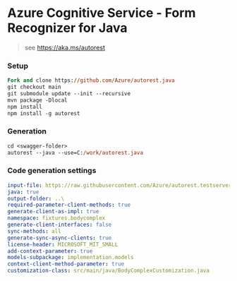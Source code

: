# Azure Cognitive Service - Form Recognizer for Java

> see https://aka.ms/autorest

### Setup
```ps
Fork and clone https://github.com/Azure/autorest.java 
git checkout main
git submodule update --init --recursive
mvn package -Dlocal
npm install
npm install -g autorest
```

### Generation
```ps
cd <swagger-folder>
autorest --java --use=C:/work/autorest.java
```

### Code generation settings
```yaml
input-file: https://raw.githubusercontent.com/Azure/autorest.testserver/main/swagger/body-complex.json
java: true
output-folder: ..\
required-parameter-client-methods: true
generate-client-as-impl: true
namespace: fixtures.bodycomplex
generate-client-interfaces: false
sync-methods: all
generate-sync-async-clients: true
license-header: MICROSOFT_MIT_SMALL
add-context-parameter: true
models-subpackage: implementation.models
context-client-method-parameter: true
customization-class: src/main/java/BodyComplexCustomization.java
```